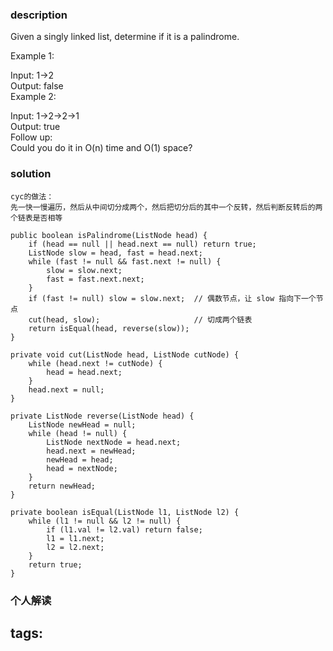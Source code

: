### description  
Given a singly linked list, determine if it is a palindrome.  
  
Example 1:  
  
Input: 1->2  
Output: false  
Example 2:  
  
Input: 1->2->2->1  
Output: true  
Follow up:  
Could you do it in O(n) time and O(1) space?  
  
  
### solution  
```  
cyc的做法：  
先一快一慢遍历，然后从中间切分成两个，然后把切分后的其中一个反转，然后判断反转后的两个链表是否相等  
  
public boolean isPalindrome(ListNode head) {  
    if (head == null || head.next == null) return true;  
    ListNode slow = head, fast = head.next;  
    while (fast != null && fast.next != null) {  
        slow = slow.next;  
        fast = fast.next.next;  
    }  
    if (fast != null) slow = slow.next;  // 偶数节点，让 slow 指向下一个节点  
    cut(head, slow);                     // 切成两个链表  
    return isEqual(head, reverse(slow));  
}  
  
private void cut(ListNode head, ListNode cutNode) {  
    while (head.next != cutNode) {  
        head = head.next;  
    }  
    head.next = null;  
}  
  
private ListNode reverse(ListNode head) {  
    ListNode newHead = null;  
    while (head != null) {  
        ListNode nextNode = head.next;  
        head.next = newHead;  
        newHead = head;  
        head = nextNode;  
    }  
    return newHead;  
}  
  
private boolean isEqual(ListNode l1, ListNode l2) {  
    while (l1 != null && l2 != null) {  
        if (l1.val != l2.val) return false;  
        l1 = l1.next;  
        l2 = l2.next;  
    }  
    return true;  
}  
```  
  
### 个人解读  
  
  
tags:  
  -   
